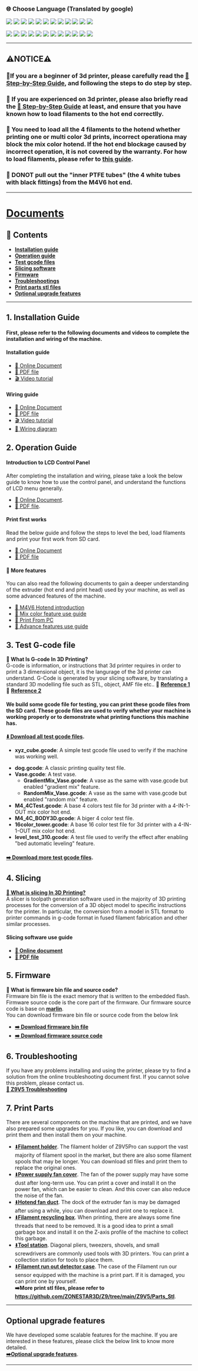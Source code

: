### :globe_with_meridians: Choose Language (Translated by google)
[![](../../lanpic/ES.png)](https://github-com.translate.goog/ZONESTAR3D/Z9/tree/main/Z9V5/Z9V5-MK5?_x_tr_sl=en&_x_tr_tl=es)
[![](../../lanpic/PT.png)](https://github-com.translate.goog/ZONESTAR3D/Z9/tree/main/Z9V5/Z9V5-MK5?_x_tr_sl=en&_x_tr_tl=pt)
[![](../../lanpic/FR.png)](https://github-com.translate.goog/ZONESTAR3D/Z9/tree/main/Z9V5/Z9V5-MK5?_x_tr_sl=en&_x_tr_tl=fr)
[![](../../lanpic/DE.png)](https://github-com.translate.goog/ZONESTAR3D/Z9/tree/main/Z9V5/Z9V5-MK5?_x_tr_sl=en&_x_tr_tl=de)
[![](../../lanpic/IT.png)](https://github-com.translate.goog/ZONESTAR3D/Z9/tree/main/Z9V5/Z9V5-MK5?_x_tr_sl=en&_x_tr_tl=it)
[![](../../lanpic/SW.png)](https://github-com.translate.goog/ZONESTAR3D/Z9/tree/main/Z9V5/Z9V5-MK5?_x_tr_sl=en&_x_tr_tl=sv)
[![](../../lanpic/PL.png)](https://github-com.translate.goog/ZONESTAR3D/Z9/tree/main/Z9V5/Z9V5-MK5?_x_tr_sl=en&_x_tr_tl=pl)
[![](../../lanpic/DK.png)](https://github-com.translate.goog/ZONESTAR3D/Z9/tree/main/Z9V5/Z9V5-MK5?_x_tr_sl=en&_x_tr_tl=da)
[![](../../lanpic/CZ.png)](https://github-com.translate.goog/ZONESTAR3D/Z9/tree/main/Z9V5/Z9V5-MK5?_x_tr_sl=en&_x_tr_tl=cs)
[![](../../lanpic/HR.png)](https://github-com.translate.goog/ZONESTAR3D/Z9/tree/main/Z9V5/Z9V5-MK5?_x_tr_sl=en&_x_tr_tl=hr)
[![](../../lanpic/RO.png)](https://github-com.translate.goog/ZONESTAR3D/Z9/tree/main/Z9V5/Z9V5-MK5?_x_tr_sl=en&_x_tr_tl=ro)
[![](../../lanpic/SK.png)](https://github-com.translate.goog/ZONESTAR3D/Z9/tree/main/Z9V5/Z9V5-MK5?_x_tr_sl=en&_x_tr_tl=sk)

[![](../../lanpic/RU.png)](https://github-com.translate.goog/ZONESTAR3D/Z9/tree/main/Z9V5/Z9V5-MK5?_x_tr_sl=en&_x_tr_tl=ru)
[![](../../lanpic/JP.png)](https://github-com.translate.goog/ZONESTAR3D/Z9/tree/main/Z9V5/Z9V5-MK5?_x_tr_sl=en&_x_tr_tl=ja)
[![](../../lanpic/KR.png)](https://github-com.translate.goog/ZONESTAR3D/Z9/tree/main/Z9V5/Z9V5-MK5?_x_tr_sl=en&_x_tr_tl=ko)
[![](../../lanpic/ID.png)](https://github-com.translate.goog/ZONESTAR3D/Z9/tree/main/Z9V5/Z9V5-MK5?_x_tr_sl=en&_x_tr_tl=id)
[![](../../lanpic/TH.png)](https://github-com.translate.goog/ZONESTAR3D/Z9/tree/main/Z9V5/Z9V5-MK5?_x_tr_sl=en&_x_tr_tl=th)
[![](../../lanpic/VN.png)](https://github-com.translate.goog/ZONESTAR3D/Z9/tree/main/Z9V5/Z9V5-MK5?_x_tr_sl=en&_x_tr_tl=vi)
[![](../../lanpic/IL.png)](https://github-com.translate.goog/ZONESTAR3D/Z9/tree/main/Z9V5/Z9V5-MK5?_x_tr_sl=en&_x_tr_tl=iw)
[![](../../lanpic/SA.png)](https://github-com.translate.goog/ZONESTAR3D/Z9/tree/main/Z9V5/Z9V5-MK5?_x_tr_sl=en&_x_tr_tl=ar)
[![](../../lanpic/TR.png)](https://github-com.translate.goog/ZONESTAR3D/Z9/tree/main/Z9V5/Z9V5-MK5?_x_tr_sl=en&_x_tr_tl=tr)
[![](../../lanpic/GR.png)](https://github-com.translate.goog/ZONESTAR3D/Z9/tree/main/Z9V5/Z9V5-MK5?_x_tr_sl=en&_x_tr_tl=el)
[![](../../lanpic/BR.png)](https://github-com.translate.goog/ZONESTAR3D/Z9/tree/main/Z9V5/Z9V5-MK5?_x_tr_sl=en&_x_tr_tl=pt)
[![](../../lanpic/CN.png)](https://github-com.translate.goog/ZONESTAR3D/Z9/tree/main/Z9V5/Z9V5-MK5?_x_tr_sl=en&_x_tr_tl=zh-CN)

------
## :warning:NOTICE:warning:
### :loudspeaker:If you are a beginner of 3d printer, please carefully read the [:book: Step-by-Step Guide](https://github.com/ZONESTAR3D/Z9/tree/main/Z9V5/Z9V5-MK5/step_by_step.md), and following the steps to do step by step.  
### :loudspeaker: If you are experienced on 3d printer, please also briefly read the [:book: Step-by-Step Guide](https://github.com/ZONESTAR3D/Z9/tree/main/Z9V5/Z9V5-MK5/step_by_step.md) at least, and ensure that you have known how to load filaments to the hot end correctlly.
### :loudspeaker: You need to load all the 4 filaments to the hotend whether printing one or multi color 3d prints, incorrect operationa may block the mix color hotend. If the hot end blockage caused by incorrect operation, it is not covered by the warranty. For how to load filaments, please refer to [this guide](https://github.com/ZONESTAR3D/Z9/tree/main/Z9V5/Z9V5-MK5/1.Installation_and_User_Guide/readme.md#load-filaments).
### :loudspeaker: DONOT pull out the "inner PTFE tubes" (the 4 white tubes with black fittings) from the M4V6 hot end.

------
# [Documents](http://bit.ly/3KLDI2J)
## :book: Contents
- [**Installation guide**](#1-installation-guide)  
- [**Operation guide**](#2-operation-guide)  
- [**Test gcode files**](#3-test-g-code-file)
- [**Slicing software**](#4-slicing)
- [**Firmware**](#5-firmware)
- [**Troubleshootings**](#6-troubleshooting)
- [**Print parts stl files**](#7-print-parts)
- [**Optional upgrade features**](#optional-upgrade-features)

-----
## 1. Installation Guide
#### First, please refer to the following documents and videos to complete the installation and wiring of the machine.
#### Installation guide    
  - [:book: Online Document][Installation]
  - [:blue_book: PDF file](https://github.com/ZONESTAR3D/Z9/tree/main/Z9V5/Z9V5-MK5/1.Installation_and_User_Guide/Installation.pdf) 
  - [:clapper: Video tutorial](https://youtu.be/TGHUVzV1Pg4)
#### Wiring guide    
  - [:book: Online Document][Wiring]
  - [:blue_book: PDF file](https://github.com/ZONESTAR3D/Z9/tree/main/Z9V5/Z9V5-MK5/1.Installation_and_User_Guide/Wiring.pdf)
  - [:clapper: Video tutorial](https://youtu.be/tQQNLDOpdQU) 
  - [:art: Wiring diagram](https://github.com/ZONESTAR3D/Z9/tree/main/Z9V5/Z9V5-MK5/1.Installation_and_User_Guide/Wiring/Z9V5Pro_Wiring_Diagram.jpg)

## 2. Operation Guide
#### Introduction to LCD Control Panel
After completing the installation and wiring, please take a look the below guide to know how to use the control panel, and understand the functions of LCD menu generally.
- [:book: Online Document][LCD_MENU].
- [:blue_book: PDF file](https://github.com/ZONESTAR3D/Z9/tree/main/Z9V5/Z9V5-MK5/1.Installation_and_User_Guide/LCDMENU_Description.pdf).
#### Print first works
Read the below guide and follow the steps to level the bed, load filaments and print your first work from SD card.
- [:book: Online Document][Operation]
- [:blue_book: PDF file](https://github.com/ZONESTAR3D/Z9/tree/main/Z9V5/Z9V5-MK5/1.Installation_and_User_Guide/Operation.pdf)
#### :page_with_curl: More features
You can also read the following documents to gain a deeper understanding of the extruder (hot end and print head) used by your machine, as well as some advanced features of the machine.
- [:book: M4V6 Hotend introduction][M4V6]
- [:book: Mix color feature use guide][Mix_Feature]
- [:book: Print From PC][PrintFromPC]
- [:book: Advance features use guide][Advance_Features]

## 3. Test G-code file
**:pencil: What Is G-code In 3D Printing?**    
G-code is information, or instructions that 3d printer requires in order to print a 3 dimensional object, it is the langurage of the 3d printer can understand. G-Code is generated by your slicing software, by translating a standard 3D modelling file such as STL, object, AMF file etc..  :page_with_curl: [**Reference 1**](https://beginner3dprinting.com/what-is-g-code-in-3d-printing/)  :page_with_curl: [**Reference 2**](https://www.reprap.org/wiki/G-code)    
#### We build some gcode file for testing, you can print these gcode files from the SD card. These gcode files are used to verify whether your machine is working properly or to demonstrate what printing functions this machine has.     
**[:arrow_down: Download all test gcode files](https://github.com/ZONESTAR3D/Z9/tree/main/Z9V5/Z9V5-MK5/2.Test_gcode/Test_gcode.zip).**
- **xyz_cube.gcode**: A simple test gcode file used to verify if the machine was working well.  
<!-- - **TempCal_PLA.gcode**: A test gcode file to check the best printing temperature of your PLA filament. -->
- **dog.gcode**: A classic printing quality test file. 
- **Vase.gcode**: A test vase.      
  - **GradientMix_Vase.gcode**: A vase as the same with vase.gcode but enabled "gradient mix" feature.
  - **RandomMix_Vase.gcode**: A vase as the same with vase.gcode but enabled "random mix" feature.
- **M4_4CTest.gcode**: A base 4 colors test file for 3d printer with a 4-IN-1-OUT mix color hot end.
- **M4_4C_BODY3D.gcode**: A biger 4 color test file.   
- **16color_tower.gcode**: A base 16 color test file for 3d printer with a 4-IN-1-OUT mix color hot end. 
- **level_test_310.gcode**: A test file used to verify the effect after enabling "bed automatic leveling" feature.  
#### [:arrow_right: Download more test gcode files](https://github.com/ZONESTAR3D/Slicing-Guide/tree/master/PrusaSlicer/test_gcode/M4/readme.md).
 
## 4. Slicing
**[:pencil: What is slicing In 3D Printing?](https://en.wikipedia.org/wiki/Slicer_(3D_printing))**             
A slicer is toolpath generation software used in the majority of 3D printing processes for the conversion of a 3D object model to specific instructions for the printer. In particular, the conversion from a model in STL format to printer commands in g-code format in fused filament fabrication and other similar processes.   
#### Slicing software use guide  
- **[:book: Online document][slicing]**
- **[:blue_book: PDF file](https://github.com/ZONESTAR3D/Z9/tree/main/Z9V5/Z9V5-MK5/4.Slicing/Slicing.pdf)**

## 5. Firmware
**:pencil: What is firmware bin file and source code?**    
Firmware bin file is the exact memory that is written to the embedded flash.        
Firmware source code is the core part of the firmware. Our firmware source code is base on [**marlin**](https://www.marlinfw.org).  
You can download firmware bin file or source code from the below link
- **[:arrow_right: Download firmware bin file](https://github.com/ZONESTAR3D/Firmware/tree/master/Z9/Z9V5/bin/Z9V5Pro-MK5)**   
- **[:arrow_right: Download firmware source code](https://github.com/ZONESTAR3D/source-code-for-3d-printer)**

## 6. Troubleshooting
If you have any problems installing and using the printer, please try to find a solution from the online troubleshooting document first. If you cannot solve this problem, please contact us.      
**[:book: Z9V5 Troubleshooting](https://github.com/ZONESTAR3D/Z9/tree/main/Z9V5/Z9V5_FAQ)**

## 7. Print Parts
There are several components on the machine that are printed, and we have also prepared some upgrades for you. If you like, you can download and print them and then install them on your machine.
- [:arrow_down:**Filament holder**](https://github.com/ZONESTAR3D/Z9/tree/main/Z9V5/Parts_Stl/FilamentSpoolBracket.zip). The filament holder of Z9V5Pro can support the vast majority of filament spool in the market, but there are also some filament spools that may be longer. You can download stl files and print them to replace the original ones.     
- [:arrow_down:**Power supply fan cover**](https://github.com/ZONESTAR3D/Z9/tree/main/Z9V5/Parts_Stl/PSUfancover.zip). The fan of the power supply may have some dust after long-term use. You can print a cover and install it on the power fan, which can be easier to clean. And this cover can also reduce the noise of the fan.    
- [:arrow_down:**Hotend fan duct**](https://github.com/ZONESTAR3D/Z9/tree/main/Z9V5/Parts_Stl/fanduct_m4v6.zip). The dock of the extruder fan is may be damaged after using a while, yiou can download and print one to replace it.     
- [:arrow_down:**Filament recycling box**](https://github.com/ZONESTAR3D/Z9/tree/main/Z9V5/Parts_Stl/Recyclebin.zip). When printing, there are always some fine threads that need to be removed. It is a good idea to print a small garbage box and install it on the Z-axis profile of the machine to collect this garbage.     
- [:arrow_down:**Tool station**](https://github.com/ZONESTAR3D/Z9/tree/main/Z9V5/Parts_Stl/Z9_tool_supports.zip). Diagonal pliers, tweezers, shovels, and small screwdrivers are commonly used tools with 3D printers. You can print a collection station for tools to place them.     
- [:arrow_down:**Filament run out detector case**](https://github.com/ZONESTAR3D/Z9/tree/main/Z9V5/Parts_Stl/FRODV6.zip). The case of the Filament run our sensor equipped with the machine is a print part. If it is damaged, you can print one by yourself.     
**:arrow_right:More print stl files, please refer to https://github.com/ZONESTAR3D/Z9/tree/main/Z9V5/Parts_Stl**.

-----
## Optional upgrade features
We have developed some scalable features for the machine. If you are interested in these features, please click the below link to know more detailed.    
**[:arrow_right:Optional upgrade features][OptionalFeatures]**.

-----
[Installation]: https://github.com/ZONESTAR3D/Z9/tree/main/Z9V5/Z9V5-MK5/1.Installation_and_User_Guide/Installation.md
[Wiring]: https://github.com/ZONESTAR3D/Z9/tree/main/Z9V5/Z9V5-MK5/1.Installation_and_User_Guide/Wiring.md
[LCD_MENU]: https://github.com/ZONESTAR3D/Z9/tree/main/Z9V5/Z9V5-MK5/1.Installation_and_User_Guide/LCDMENU_Description.md
[Operation]: https://github.com/ZONESTAR3D/Z9/tree/main/Z9V5/Z9V5-MK5/1.Installation_and_User_Guide/Operation.md
[M4V6]: https://github.com/ZONESTAR3D/Upgrade-kit-guide/blob/main/HOTEND/M4%20%204-IN-1-OUT%20Mixing%20Color%20Hotend/M4_V6
[Mix_Feature]: https://github.com/ZONESTAR3D/Document-and-User-Guide/tree/master/Mixing_Color
[PrintFromPC]: https://github.com/ZONESTAR3D/Z9/tree/main/Z9V5/Z9V5-MK5/1.Installation_and_User_Guide/PrintFromPC
[Advance_Features]: https://github.com/ZONESTAR3D/Z9/tree/main/Z9V5/Z9V5-MK5/1.Installation_and_User_Guide/Advance_Features.md
[slicing]: https://github.com/ZONESTAR3D/Z9/tree/main/Z9V5/Z9V5-MK5/4.Slicing
[OptionalFeatures]: https://github.com/ZONESTAR3D/Z9/tree/main/Z9V5/Z9V5-MK5/OptionalFeatures.md